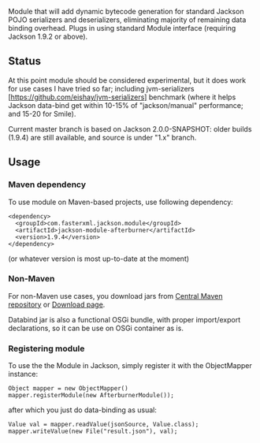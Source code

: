 Module that will add dynamic bytecode generation for standard Jackson POJO serializers and deserializers, eliminating majority of remaining data binding overhead.
Plugs in using standard Module interface (requiring Jackson 1.9.2 or above).

## Status

At this point module should be considered experimental, but it does work for use cases I have tried so far; including jvm-serializers [https://github.com/eishay/jvm-serializers] benchmark (where it helps Jackson data-bind get within 10-15% of "jackson/manual" performance; and 15-20 for Smile).

Current master branch is based on Jackson 2.0.0-SNAPSHOT: older builds (1.9.4) are still available, and source is under "1.x" branch.

## Usage

### Maven dependency

To use module on Maven-based projects, use following dependency:

    <dependency>
      <groupId>com.fasterxml.jackson.module</groupId>
      <artifactId>jackson-module-afterburner</artifactId>
      <version>1.9.4</version>
    </dependency>    

(or whatever version is most up-to-date at the moment)

### Non-Maven

For non-Maven use cases, you download jars from [Central Maven repository](http://repo1.maven.org/maven2/com/fasterxml/jackson/module/jackson-module-afterburner/) or [Download page](jackson-databind/wiki/JacksonDownload).

Databind jar is also a functional OSGi bundle, with proper import/export declarations, so it can be use on OSGi container as is.

### Registering module

To use the the Module in Jackson, simply register it with the ObjectMapper instance:

    Object mapper = new ObjectMapper()
    mapper.registerModule(new AfterburnerModule());

after which you just do data-binding as usual:

    Value val = mapper.readValue(jsonSource, Value.class);
    mapper.writeValue(new File("result.json"), val);
